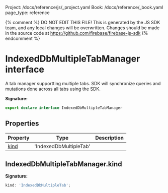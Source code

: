Project: /docs/reference/js/_project.yaml
Book: /docs/reference/_book.yaml
page_type: reference

{% comment %}
DO NOT EDIT THIS FILE!
This is generated by the JS SDK team, and any local changes will be
overwritten. Changes should be made in the source code at
https://github.com/firebase/firebase-js-sdk
{% endcomment %}

# IndexedDbMultipleTabManager interface
A tab manager supportting multiple tabs. SDK will synchronize queries and mutations done across all tabs using the SDK.

<b>Signature:</b>

```typescript
export declare interface IndexedDbMultipleTabManager 
```

## Properties

|  Property | Type | Description |
|  --- | --- | --- |
|  [kind](./firestore_.indexeddbmultipletabmanager.md#indexeddbmultipletabmanagerkind) | 'IndexedDbMultipleTab' |  |

## IndexedDbMultipleTabManager.kind

<b>Signature:</b>

```typescript
kind: 'IndexedDbMultipleTab';
```
